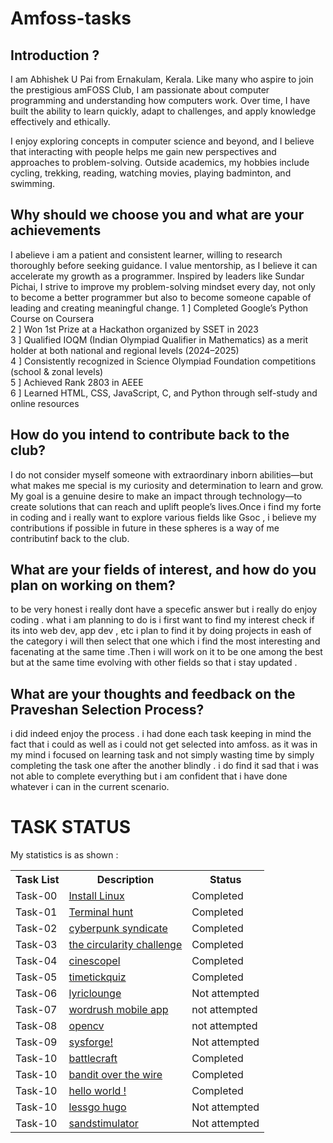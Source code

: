<h1>Amfoss-tasks</h1>
<h2>Introduction ?<br></h2>
I am Abhishek U Pai from Ernakulam, Kerala. Like many who aspire to join the prestigious amFOSS Club, I am passionate about computer programming and understanding how computers work. Over time, I have built the ability to learn quickly, adapt to challenges, and apply knowledge effectively and ethically.

I enjoy exploring concepts in computer science and beyond, and I believe that interacting with people helps me gain new perspectives and approaches to problem-solving. Outside academics, my hobbies include cycling, trekking, reading, watching movies, playing badminton, and swimming.
<h2>Why should we choose you and what are your achievements</h2>
I abelieve i am a patient and consistent learner, willing to research thoroughly before seeking guidance. I value mentorship, as I believe it can accelerate my growth as a programmer. Inspired by leaders like Sundar Pichai, I strive to improve my problem-solving mindset every day, not only to become a better programmer but also to become someone capable of leading and creating meaningful change.
1 ] Completed Google’s Python Course on Coursera<BR>
2 ] Won 1st Prize at a Hackathon organized by SSET in 2023<BR>
3 ] Qualified IOQM (Indian Olympiad Qualifier in Mathematics) as a merit holder at both      national and regional levels (2024–2025)<BR>
4 ] Consistently recognized in Science Olympiad Foundation competitions (school & zonal      levels)<BR>
5 ] Achieved Rank 2803 in AEEE<BR>
6 ] Learned HTML, CSS, JavaScript, C, and Python through self-study and online resources
<H2>How do you intend to contribute back to the club?</H2>
I do not consider myself someone with extraordinary inborn abilities—but what makes me special is my curiosity and determination to learn and grow. My goal is a genuine desire to make an impact through technology—to create solutions that can reach and uplift people’s lives.Once i find  my forte in coding  and i really want to explore various fields like Gsoc , i believe my contributions if possible in future in these spheres is a way of me contributinf back to the club. 
<h2>What are your fields of interest, and how do you plan on working on them?</h2>
to be very honest i really dont have a specefic answer but i really do enjoy coding . what i am planning to do is i first want to find my interest check if its into web dev, app dev , etc i plan to find it by doing projects in eash of the category i will then select that one which i find the most interesting and facenating at the same time .Then i will work on it to be one among the best but at the same time evolving with other fields so that i stay updated .
<h2>What are your thoughts and feedback on the Praveshan Selection Process?</h2>
i did indeed enjoy the process . i had done each task keeping in mind the fact that i could as well as i could not get selected into amfoss. as it was in my mind i focused on learning task and not simply wasting time by simply completing the task one after the another blindly . i do find it sad that i was not able to complete everything but i am confident that i have done whatever i can in the current scenario. 
<h1>TASK STATUS</h1>

<p>My statistics is as shown :</p>

<table>
  <tr>
    <th>Task List</th>
    <th>Description</th>
    <th>Status</th>
  </tr>
  <tr>
    <td>Task-00</td>
    <td><a href="./task-00">Install Linux</a></td>
    <td>Completed</td>
  </tr>
  <tr>
    <td>Task-01</td>
    <td><a href="./task-01">Terminal hunt </a></td>
    <td>Completed</td>
  </tr>
  <tr>
    <td>Task-02</td>
    <td><a href="./task-02">cyberpunk syndicate </a></td>
    <td>Completed</td>
  </tr>
  <tr>
    <td>Task-03</td>
    <td><a href="./task-03">the circularity challenge </a></td>
    <td>Completed</td>
  </tr>
  <tr>
    <td>Task-04</td>
    <td><a href="./task-04">cinescopel</a></td>
    <td>Completed</td>
  </tr>
  <tr>
    <td>Task-05</td>
    <td><a href="./task-05">timetickquiz</a></td>
    <td>Completed</td>
  </tr>
  <tr>
    <td>Task-06</td>
    <td><a href="./task-06">lyriclounge</a></td>
    <td>Not attempted</td>
  </tr>
  <tr>
    <td>Task-07</td>
    <td><a href="./task-07">wordrush mobile app</a></td>
    <td>not attempted</td>
  </tr>
  <tr>
    <td>Task-08</td>
    <td><a href="./task-08">opencv</a></td>
    <td>not attempted</td>
  </tr>
  <tr>
    <td>Task-09</td>
    <td><a href="./task-09">sysforge!</a></td>
    <td>Not attempted</td>
  </tr>
  <tr>
    <td>Task-10</td>
    <td><a href="./task-10">battlecraft</a></td>
    <td>Completed</td>
  </tr>
  <tr>
    <td>Task-10</td>
    <td><a href="./task-10">bandit over the wire </a></td>
    <td>Completed</td>
  </tr>
  <tr>
    <td>Task-10</td>
    <td><a
          href="./task-12">hello world !</a></td>
    <td>Completed</td>
  </tr>
      <tr>
    <td>Task-10</td>
    <td><a
          href="./task-13">lessgo hugo</a></td>
    <td>Not attempted</td>
  </tr>
      <tr>
    <td>Task-10</td>
    <td><a
          href="./task-14">sandstimulator</a></td>
    <td>Not attempted</td>
  
</table>
